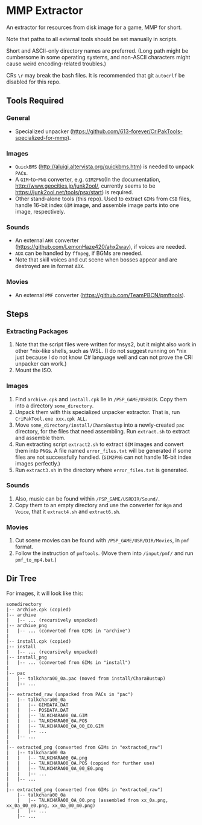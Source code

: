 # MMP Extractor

An extractor for resources from disk image for a game, MMP for short.

Note that paths to all external tools should be set manually in scripts.

Short and ASCII-only directory names are preferred. (Long path might be cumbersome in some operating systems, and non-ASCII characters might cause weird encoding-related troubles.)

CRs `\r` may break the bash files. It is recommended that git `autocrlf` be disabled for this repo.

## Tools Required

### General

+ Specialized unpacker (<https://github.com/613-forever/CriPakTools-specialized-for-mmp>).

### Images

+ `QuickBMS` (<http://aluigi.altervista.org/quickbms.htm>) is needed to unpack `PAC`s.
+ A `GIM`-to-`PNG` converter, e.g. `GIM2PNG`(In the documentation, <http://www.geocities.jp/junk2ool/>, currently seems to be <https://junk2ool.net/tools/psx/start>) is required.
+ Other stand-alone tools (this repo). Used to extract `GIM`s from `CSB` files, handle 16-bit index `GIM` image, and assemble image parts into one image, respectively.

### Sounds

+ An external `AHX` converter (<https://github.com/LemonHaze420/ahx2wav>), if voices are needed.
+ `ADX` can be handled by `ffmpeg`, if BGMs are needed.
+ Note that skill voices and cut scene when bosses appear and are destroyed are in format `ADX`.

### Movies

+ An external `PMF` converter (<https://github.com/TeamPBCN/pmftools>).

## Steps

### Extracting Packages

1. Note that the script files were written for msys2, but it might also work in other *nix-like shells, such as WSL. (I do not suggest running on *nix just because I do not know C# language well and can not prove the CRI unpacker can work.)
1. Mount the ISO.

### Images

1. Find `archive.cpk` and `install.cpk` lie in `/PSP_GAME/USRDIR`. Copy them into a directory `some_directory`.
1. Unpack them with this specialized unpacker extractor. That is, run `CriPakTool.exe xxx.cpk ALL`.
1. Move `some_directory/install/CharaBustup` into a newly-created `pac` directory, for the files that need assembling. Run `extract.sh` to extract and assemble them.
1. Run extracting script `extract2.sh` to extract `GIM` images and convert them into `PNG`s. A file named `error_files.txt` will be generated if some files are not successfully handled. (`GIM2PNG` can not handle 16-bit index images perfectly.)
1. Run `extract3.sh` in the directory where `error_files.txt` is generated.

### Sounds

1. Also, music can be found within `/PSP_GAME/USRDIR/Sound/`.
2. Copy them to an empty directory and use the converter for `Bgm` and `Voice`, that it `extract4.sh` and `extract6.sh`.

### Movies

1. Cut scene movies can be found with `/PSP_GAME/USR/DIR/Movies`, in `pmf` format.
2. Follow the instruction of `pmftools`. (Move them into `/input/pmf/` and run `pmf_to_mp4.bat`.)

## Dir Tree

For images, it will look like this:

``` plain
somedirectory
|-- archive.cpk (copied)
|-- archive
|   |-- ... (recursively unpacked)
|-- archive_png
|   |-- ... (converted from GIMs in "archive")
|
|-- install.cpk (copied)
|-- install
|   |-- ... (recursively unpacked)
|-- install_png
|   |-- ... (converted from GIMs in "install")
|
|-- pac
|   |-- talkchara00_0a.pac (moved from install/CharaBustup)
|   |-- ...
|
|-- extracted_raw (unpacked from PACs in "pac")
|   |-- talkchara00_0a
|   |   |-- GIMDATA.DAT
|   |   |-- POSDATA.DAT
|   |   |-- TALKCHARA00_0A.GIM
|   |   |-- TALKCHARA00_0A.POS
|   |   |-- TALKCHARA00_0A_00_E0.GIM
|   |   |-- ...
|   |-- ...
|
|-- extracted_png (converted from GIMs in "extracted_raw")
|   |-- talkchara00_0a
|   |   |-- TALKCHARA00_0A.png
|   |   |-- TALKCHARA00_0A.POS (copied for further use)
|   |   |-- TALKCHARA00_0A_00_E0.png
|   |   |-- ...
|   |-- ...
|
|-- extracted_png (converted from GIMs in "extracted_raw")
    |-- talkchara00_0a
    |   |-- TALKCHARA00_0A_00.png (assembled from xx_0a.png, xx_0a_00_e0.png, xx_0a_00_m0.png)
    |   |-- ...
    |-- ...
```
